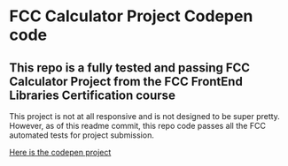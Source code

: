# FCC Calculator Project Codepen code

## This repo is a fully tested and passing FCC Calculator Project from the FCC FrontEnd Libraries Certification course

This project is not at all responsive and is not designed to be super pretty. However, as of this readme commit, this repo code passes all the FCC automated tests for project submission.

[Here is the codepen project](https://codepen.io/goloisaninja/pen/ZEaezwO?editors=0010)
